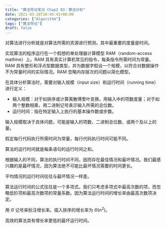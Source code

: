 ```yaml
---
title: "算法导论笔记 Chap2 03：算法分析"
date: 2021-03-28T10:45:41+08:00
categories: ["Algorithm"]
tags: ["算法导论"]
draft: false
---
```


对算法进行分析就是对算法所需的资源进行预测。其中最重要的度量是时间。

实现算法的程序运行在一个假想的单处理器计算模型 RAM（random-access mathine）上。RAM 具有真实计算机常见的指令，每条指令所需时间为常量。RAM 具有整形和浮点型数据类型，并为数据字假设一个规模，以符合对数据操作不为常量时间的实际情况。RAM 忽略内存层次的问题以简化模型。

<!--more-->

在具体分析算法时，需要对输入规模（input size）和运行时间（running time）进行定义：

- 输入规模：对于如排序或计算离散傅里叶变换，用输入中的项数度量；对于如两个整数相乘，用二进制记号表示输入所需的总位数。
- 运行时间：指在特定输入上执行的基本操作数或步数。

输入规模取决于具体问题，可能是输入的项数、二进制总位数、或两个及以上的量。

假定每行代码执行所需时间为常量，每行代码执行时间可能不同。

算法的运行时间就是每条语句的运行时间之和。

根据输入的不同，算法的执行时间不同，因而存在最佳情况和最坏情况。我们最感兴趣的是最坏情况，因为算法绝不可能比最坏情况需要的时间更长。

平均情况的运行时间往往与最坏情况一样差。

算法运行时间的公式往往是一个多项式。我们只考虑多项式中最高次数的项，而忽略低阶项和最高次数项的常量系数。因为算法运行时间的增长率由最高次数项决定。

用 $\Theta$ 记号来标注增长率。插入排序的增长率为 $\Theta(n^2)$。

高效的算法具有增长率更低的最坏运行时间。